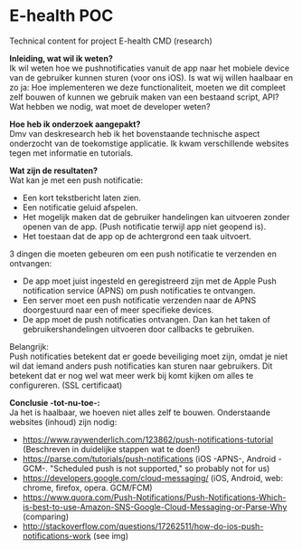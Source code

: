 # E-health POC
Technical content for project E-health CMD (research)

<b>Inleiding, wat wil ik weten?</b></br>
Ik wil weten hoe we pushnotificaties vanuit de app naar het mobiele device van de gebruiker kunnen sturen (voor ons iOS).
Is wat wij willen haalbaar en zo ja:
Hoe implementeren we deze functionaliteit, moeten we dit compleet zelf bouwen of kunnen we gebruik maken van een bestaand script, API?
Wat hebben we nodig, wat moet de developer weten?

<b>Hoe heb ik onderzoek aangepakt?</b></br>
Dmv van deskresearch heb ik het bovenstaande technische aspect onderzocht van de toekomstige applicatie. 
Ik kwam verschillende websites tegen met informatie en tutorials.

<b>Wat zijn de resultaten?</b></br>
Wat kan je met een push notificatie:
- Een kort tekstbericht laten zien.
- Een notificatie geluid afspelen.
- Het mogelijk maken dat de gebruiker handelingen kan uitvoeren zonder openen van de app. (Push notificatie terwijl app niet geopend is).
- Het toestaan dat de app op de achtergrond een taak uitvoert.

3 dingen die moeten gebeuren om een push notificatie te verzenden en ontvangen:
- De app moet juist ingesteld en geregistreerd zijn met de Apple Push notification service (APNS) om push notificaties te ontvangen.
- Een server moet een push notificatie verzenden naar de APNS doorgestuurd naar een of meer specifieke devices.
- De app moet de push notificaties ontvangen. Dan kan het taken of gebruikershandelingen uitvoeren door callbacks te gebruiken.

Belangrijk:<br>
Push notificaties betekent dat er goede beveiliging moet zijn, omdat je niet wil dat iemand anders push notificaties kan sturen naar gebruikers. Dit betekent dat er nog wel wat meer werk bij komt kijken om alles te configureren. (SSL certificaat)

<b>Conclusie -tot-nu-toe-:</b></br>
Ja het is haalbaar, we hoeven niet alles zelf te bouwen. 
Onderstaande websites (inhoud) zijn nodig:
- https://www.raywenderlich.com/123862/push-notifications-tutorial (Beschreven in duidelijke stappen wat te doen!)</br>
- https://parse.com/tutorials/push-notifications (iOS -APNS-, Android -GCM-. "Scheduled push is not supported," so probably not for us)</br>
- https://developers.google.com/cloud-messaging/ (iOS, Android, web: chrome, firefox, opera. GCM/FCM)</br>
- https://www.quora.com/Push-Notifications/Push-Notifications-Which-is-best-to-use-Amazon-SNS-Google-Cloud-Messaging-or-Parse-Why (comparing)</br>
- http://stackoverflow.com/questions/17262511/how-do-ios-push-notifications-work (see img)</br>
